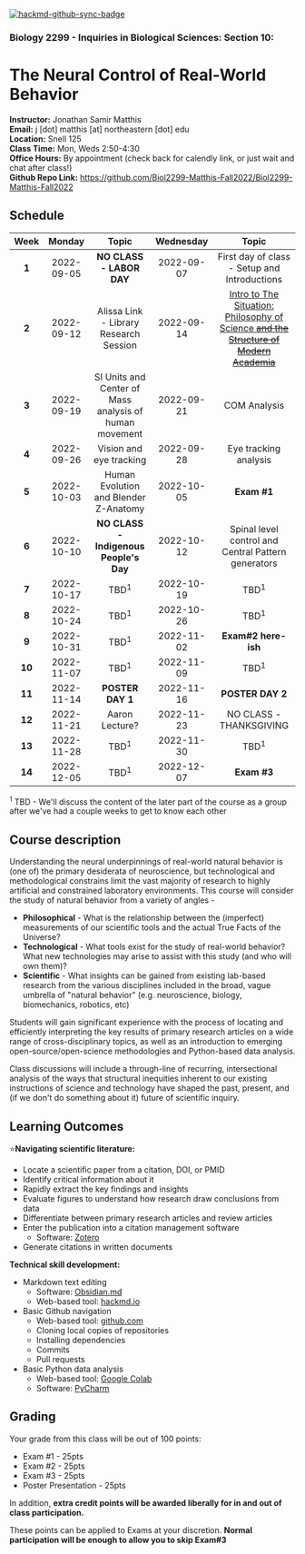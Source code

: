[![hackmd-github-sync-badge](https://hackmd.io/GsMNof8IRm61DvvJTsCZgA/badge)](https://hackmd.io/GsMNof8IRm61DvvJTsCZgA)
### Biology 2299 - Inquiries in Biological Sciences: Section 10: 
# The Neural Control of Real-World Behavior

**Instructor:** Jonathan Samir Matthis  
**Email:** j [dot] matthis [at] northeastern [dot] edu  
**Location:** Snell 125    
**Class Time:** Mon, Weds 2:50-4:30  
**Office Hours:** By appointment (check back for calendly link, or just wait and chat after class!)  
**Github Repo Link:** https://github.com/Biol2299-Matthis-Fall2022/Biol2299-Matthis-Fall2022

## Schedule
| **Week** | **Monday** |                       **Topic**                        | **Wednesday** |                                                                             **Topic**                                                                             |  
|:--------:|:----------:|:------------------------------------------------------:|:-------------:|:-----------------------------------------------------------------------------------------------------------------------------------------------------------------:|  
|  **1**   | 2022-09-05 |                **NO CLASS - LABOR DAY**                |  2022-09-07   |                                                           First day of class - Setup and Introductions                                                            |  
|  **2**   | 2022-09-12 |         Alissa Link - Library Research Session         |  2022-09-14   | [Intro to The Situation: Philosophy of Science ~~and the Structure of Modern Academia~~](class_day_notes/2022-09-14/2022-09-14_IntroPhilScience_IntroAcademia.md) |  
|  **3**   | 2022-09-19 | SI Units and Center of Mass analysis of human movement |  2022-09-21   |                                                                           COM Analysis                                                                            |  
|  **4**   | 2022-09-26 |                Vision and eye tracking                 |  2022-09-28   |                                                                       Eye tracking analysis                                                                       |   
|  **5**   | 2022-10-03 |         Human Evolution and Blender Z-Anatomy          |  2022-10-05   |                                                                            **Exam #1**                                                                            |   
|  **6**   | 2022-10-10 |         **NO CLASS - Indigenous People's Day**         |  2022-10-12   |                                                        Spinal level control and Central Pattern generators                                                        |   
|  **7**   | 2022-10-17 |                    TBD<sup>1</sup>                     |  2022-10-19   |                                                                          TBD<sup>1</sup>                                                                          |  
|  **8**   | 2022-10-24 |                    TBD<sup>1</sup>                     |  2022-10-26   |                                                                          TBD<sup>1</sup>                                                                          |  
|  **9**   | 2022-10-31 |                    TBD<sup>1</sup>                     |  2022-11-02   |                                                                         **Exam#2 here-ish**                                                                        |  
|  **10**  | 2022-11-07 |                    TBD<sup>1</sup>                     |  2022-11-09   |                                                                          TBD<sup>1</sup>                                                                          |  
|  **11**  | 2022-11-14 |                    **POSTER DAY 1**                    |  2022-11-16   |                                                                         **POSTER DAY 2**                                                                          |  
|  **12**  | 2022-11-21 |                     Aaron Lecture?                     |  2022-11-23   |                                                                      NO CLASS - THANKSGIVING                                                                      |  
|  **13**  | 2022-11-28 |                    TBD<sup>1</sup>                     |  2022-11-30   |                                                                          TBD<sup>1</sup>                                                                          |  
|  **14**  | 2022-12-05 |                    TBD<sup>1</sup>                     |  2022-12-07   |                                                                            **Exam #3**                                                                            |  

<sup>1</sup> TBD - We'll discuss the content of the later part of the course as a group after we've had a couple weeks to get to know each other 

## Course description

Understanding the neural underpinnings of real-world natural behavior is (one of) the primary desiderata of neuroscience, but technological and methodological constrains limit the vast majority of research to highly artificial and constrained laboratory environments. This course will consider the study of natural behavior from a variety of angles - 

- **Philosophical** - What is the relationship between the (imperfect) measurements of our scientific tools and the actual True Facts of the Universe?
- **Technological** - What tools exist for the study of real-world behavior? What new technologies may arise to assist with this study (and who will own them)?
- **Scientific** - What insights can be gained from existing lab-based research from the various disciplines included in the broad, vague umbrella of "natural behavior" (e.g. neuroscience, biology, biomechanics, robotics, etc)

Students will gain significant experience with the process of locating and efficiently interpreting the key results of primary research articles on a wide range of cross-disciplinary topics, as well as an introduction to emerging open-source/open-science methodologies and Python-based data analysis.

Class discussions will include a through-line of recurring, intersectional analysis of the ways that structural inequities inherent to our existing instructions of science and technology have shaped the past, present, and (if we don't do something about it) future of scientific inquiry.



## Learning Outcomes

⭐**Navigating scientific literature:**
- Locate a scientific paper from a citation, DOI, or PMID
- Identify critical information about it
- Rapidly extract the key findings and insights
- Evaluate figures to understand how research draw conclusions from data
- Differentiate between primary research articles and review articles
- Enter the publication into a citation management software 
    - Software: [Zotero](https://www.zotero.org/)
- Generate citations in written documents

**Technical skill development:**
- Markdown text editing
    - Software: [Obsidian.md](https://obsidian.md/)
    - Web-based tool: [hackmd.io](https://hackmd.io)
- Basic Github navigation
    - Web-based tool: [github.com](https://github.com)
    - Cloning local copies of repositories
    - Installing dependencies
    - Commits
    - Pull requests
- Basic Python data analysis
    - Web-based tool: [Google Colab](https://colab.google.com)
    - Software: [PyCharm](https://www.jetbrains.com/pycharm/)

## Grading

Your grade from this class will be out of 100 points:
- Exam #1 - 25pts
- Exam #2 - 25pts
- Exam #3 - 25pts
- Poster Presentation - 25pts

In addition, **extra credit points will be awarded liberally for in and out of class participation.**

These points can be applied to Exams at your discretion. **Normal participation will be enough to allow you to skip Exam#3** 
